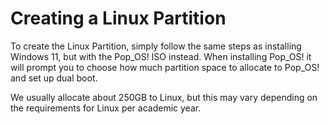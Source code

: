 # Creating a Linux Partition

To create the Linux Partition, simply follow the same steps as installing Windows 11, but with the Pop_OS! ISO instead. When installing Pop_OS! it will prompt you to choose
how much partition space to allocate to Pop_OS! and set up dual boot.

We usually allocate about 250GB to Linux, but this may vary depending on the requirements for Linux per academic year.